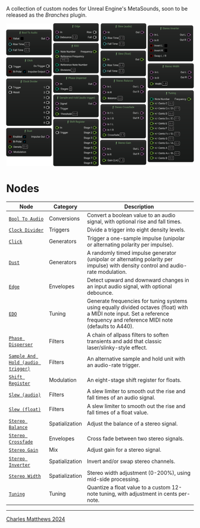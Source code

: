 A collection of custom nodes for Unreal Engine's MetaSounds, soon to be released as the *Branches* plugin.

![Screenshot of a selection of custom nodes in Metasound](svg/Nodes.svg)

# Nodes

<!-- - [Bool To Audio](BoolToAudio.html)
- [Clock Divider](ClockDivider.html)
- [Click](Click.html)
- [Dust](Dust.html)
- [Edge](Edge.html)
- [EDO](EDO.html)
- [Phase Disperser](PhaseDisperser.html)
- [Sample and Hold](SampleandHold.html)
- [Shift Register](ShiftRegister.html)
- [Slew (audio)](Slew(audio).html)
- [Slew (float)](Slew(float).html)
- [Stereo Balance](StereoBalance.html)
- [Stereo Crossfade](StereoCrossfade.html)
- [Stereo Gain](StereoGain.html)
- [Stereo Inverter](StereoInverter.html)
- [Stereo Width](StereoWidth.html)
- [Tuning](Tuning.html) -->

| Node                                                                  | Category         | Description                                                                                                         |
|-----------------------------------------------------------------------|------------------|---------------------------------------------------------------------------------------------------------------------|
| [`Bool To Audio`](BoolToAudio.html)                     | Conversions      | Convert a boolean value to an audio signal, with optional rise and fall times.                                      |
| [`Clock Divider`](ClockDivider.html)                     | Triggers         | Divide a trigger into eight density levels.                                                                         |
| [`Click`](Click.html)                                   | Generators       | Trigger a one-sample impulse (unipolar or alternating polarity per impulse).                                        |
| [`Dust`](Dust.html)                                     | Generators       | A randomly timed impulse generator (unipolar or alternating polarity per impulse) with density control and audio-rate modulation. |
| [`Edge`](Edge.html)                                     | Envelopes        | Detect upward and downward changes in an input audio signal, with optional debounce.                                |
| [`EDO`](EDO.html)                                       | Tuning           | Generate frequencies for tuning systems using equally divided octaves (float) with a MIDI note input. Set a reference frequency and reference MIDI note (defaults to A440). |
| [`Phase Disperser`](PhaseDisperser.html)               | Filters          | A chain of allpass filters to soften transients and add that classic laser/slinky-style effect.                     |
| [`Sample And Hold (audio trigger)`](SampleandHold.html) | Filters          | An alternative sample and hold unit with an audio-rate trigger.                                                     |
| [`Shift Register`](ShiftRegister.html)                 | Modulation       | An eight-stage shift register for floats.                                                                           |
| [`Slew (audio)`](Slew(audio).html)                     | Filters          | A slew limiter to smooth out the rise and fall times of an audio signal.                                            |
| [`Slew (float)`](Slew(float).html)                     | Filters          | A slew limiter to smooth out the rise and fall times of a float value.                                              |
| [`Stereo Balance`](StereoBalance.html)                  | Spatialization   | Adjust the balance of a stereo signal.                                                                              |
| [`Stereo Crossfade`](StereoCrossfade.html)             | Envelopes        | Cross fade between two stereo signals.                                                                              |
| [`Stereo Gain`](StereoGain.html)                       | Mix              | Adjust gain for a stereo signal.                                                                                    |
| [`Stereo Inverter`](StereoInverter.html)               | Spatialization   | Invert and/or swap stereo channels.                                                                                 |
| [`Stereo Width`](StereoWidth.html)                     | Spatialization   | Stereo width adjustment (0-200%), using mid-side processing.                                                        |
| [`Tuning`](Tuning.html)                                 | Tuning           | Quantize a float value to a custom 12-note tuning, with adjustment in cents per-note.                               |

---

[Charles Matthews 2024](https://github.com/matthewscharles/)
